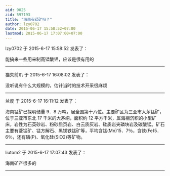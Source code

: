 ```yaml
---
aid: 9025
zid: 597193
title: "海南有锰矿吗？"
author: lzy0702
date: 2015-06-17 15:58:52+07:00
lastmod: 2015-06-17 17:07:00+07:00
---
```


lzy0702 于 2015-6-17 15:58:52 发表了：

能搞来一些用来制高锰酸钾，应该是很有用的

---

猫失前爪 于 2015-6-17 16:08:02 发表了：

没听说有什么大规模的，估计当时的技术开采很麻烦

---

兰度 于 2015-6-17 16:11:12 发表了：

海南锰矿已探明储量 9．8 万吨，居全国第十八位。主要矿区为三亚市大茅锰矿，位于三亚市东北 17 千米的大茅峒，面积约 12 平方千米，属海相沉积的小型矿床，岩性为石英砂岩、粉砂质页岩、白云质灰岩、硅质岩夹磷块岩及碳酸锰。矿石主要有菱锰矿、锰方解石、黑镁铁锰矿等，平均含锰(Mn)15．7％，含铁(Fe)5．6％，还有磷(P)、氧化硅(SiO2)等矿物。

---

liutom2 于 2015-6-17 17:07:43 发表了：

海南矿产很多的

---

